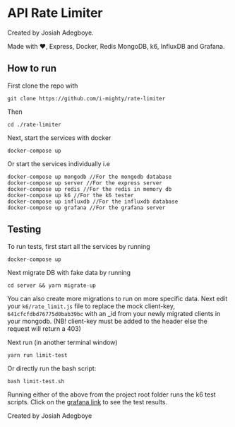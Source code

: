 # API Rate Limiter

Created by Josiah Adegboye.

Made with ❤️, Express, Docker, Redis MongoDB, k6, InfluxDB and Grafana.

## How to run

First clone the repo with

```
git clone https://github.com/i-mighty/rate-limiter
```

Then

```
cd ./rate-limiter
```

Next, start the services with docker

```
docker-compose up
```

Or start the services individually i.e

```
docker-compose up mongodb //For the mongodb database
docker-compose up server //For the express server
docker-compose up redis //For the redis in memory db
docker-compose up k6 //For the k6 tester
docker-compose up influxdb //For the influxdb database
docker-compose up grafana //For the grafana server
```

## Testing

To run tests, first start all the services by running

```
docker-compose up
```

Next migrate DB with fake data by running

```
cd server && yarn migrate-up
```

You can also create more migrations to run on more specific data.
Next edit your `k6/rate_limit.js` file to replace the mock client-key, `641cfcfdbd76775d0bab39bc` with an \_id from your newly migrated clients in your mongodb.
(NB! client-key must be added to the header else the request will return a 403)

Next run (in another terminal window)

```
yarn run limit-test
```

Or directly run the bash script:

```
bash limit-test.sh
```

Running either of the above from the project root folder runs the k6 test scripts.
Click on the [grafana link](http://localhost:3000/d/k6/k6-load-testing-results) to see the test results.

Created by Josiah Adegboye
